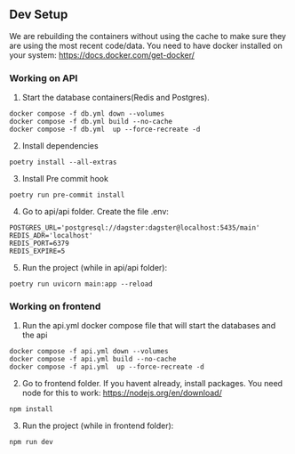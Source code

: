 ## Dev Setup
We are rebuilding the containers without using the cache to make sure they are using the most recent code/data. You need to have docker installed on your system: https://docs.docker.com/get-docker/

### Working on API

1. Start the database containers(Redis and Postgres).
```
docker compose -f db.yml down --volumes
docker compose -f db.yml build --no-cache
docker compose -f db.yml  up --force-recreate -d
```
2. Install dependencies
```
poetry install --all-extras
```
3. Install Pre commit hook
```
poetry run pre-commit install
```
4. Go to api/api folder. Create the file .env:
```
POSTGRES_URL='postgresql://dagster:dagster@localhost:5435/main'
REDIS_ADR='localhost'
REDIS_PORT=6379
REDIS_EXPIRE=5

```
5. Run the project (while in api/api folder):
```
poetry run uvicorn main:app --reload
```

### Working on frontend
1. Run the api.yml docker compose file that will start the databases and the api
```
docker compose -f api.yml down --volumes
docker compose -f api.yml build --no-cache
docker compose -f api.yml  up --force-recreate -d
```
2. Go to frontend folder. If you havent already, install packages. You need node for this to work: https://nodejs.org/en/download/
```
npm install
```
3. Run the project (while in frontend folder):
```
npm run dev
```


